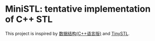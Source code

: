 # MiniSTL: tentative implementation of C++ STL

This project is inspired by [数据结构(C++语言版)](https://dsa.cs.tsinghua.edu.cn/~deng/ds/dsacpp/index.htm) and [TinySTL](https://github.com/zouxiaohang/TinySTL).